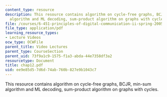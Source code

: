 ```yaml
---
content_type: resource
description: This resource contains algorithm on cycle-free graphs, BCJR, min-sum
  algorithm and ML decoding, sum-product algorithm on graphs with cycles.
file: /courses/6-451-principles-of-digital-communication-ii-spring-2005/ee9e85d57d6d74ab760b827e9b1043c7_chap12.pdf
file_type: application/pdf
learning_resource_types:
- Lecture Videos
ocw_type: OCWFile
parent_title: Video Lectures
parent_type: CourseSection
parent_uid: 73f9a1c9-1575-f1a3-abda-44e7358df3a2
resourcetype: Document
title: chap12.pdf
uid: ee9e85d5-7d6d-74ab-760b-827e9b1043c7
---
```

This resource contains algorithm on cycle-free graphs, BCJR, min-sum algorithm and ML decoding, sum-product algorithm on graphs with cycles.